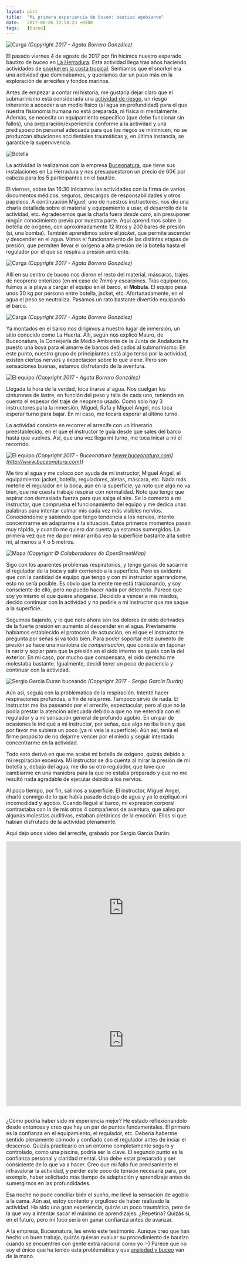 ```yaml
---
layout: post
title:  "Mi primera experiencia de buceo: bautizo agobiante"
date:   2017-08-06 12:58:23 +0200
tags:	[buceo]
---
```


![Carga][carga1]
_(Copyright 2017 - Agata Borrero González)_

El pasado viernes 4 de agosto de 2017 por fin hicimos nuestro esperado bautizo
de buceo en [La Herradura][wiki_herradura]. Esta actividad llega tras años
haciendo actividades de [snorkel en la costa tropical][post_snorkel].
Sentiamos que el snorkel era una actividad que dominábamos, y queríamos dar un
paso más en la exploración de arrecifes y fondos marinos.

<!--more-->

Antes de empezar a contar mi historia, me gustaría dejar claro que el
submarinismo está considerada una [actividad de riesgo][riesgo], un riesgo
inherente a acceder a un medio físico (el agua en profundidad) para el que
nuestra fisionomía humana no está preparada, ni física ni mentalmente.
Además, se necesita un equipamiento específico (que debe funcionar sin fallos),
una preparación/experiencia conforme a la actividad y una predisposición
personal adecuada para que los riegos se minimicen, no se produzcan
situaciones accidentales traumáticas y, en última instancia, se garantice la
supervivencia.

![Botella][botella]

La actividad la realizamos con la empresa [Buceonatura][buceonatura], que tiene
sus instalaciones en La Herradura y nos presupuestaron un precio de 60€ por
cabeza para los 5 participantes en el bautizo.

El viernes, sobre las 16:30 iniciamos las actividades con la firma de varios
documentos médicos, seguros, descargos de responsabilidades y otros papeleos.
A continuación Miguel, uno de nuestros instructores, nos dio una charla
detallada sobre el material y equipamiento a usar, el desarrollo de la
actividad, etc. Agradecemos que la charla fuera *desde cero*, sin presuponer
ningún conocimiento previo por nuestra parte.
Aquí aprendimos sobre la botella de oxígeno, con aproximadamente 12 litros
y 200 bares de presión (si, una bomba). También aprendimos sobre el *jacket*,
que permite ascender y descender en el agua. Vimos el funcionamiento de las
distintas etapas de presión, que permiten llevar el oxígeno a alta presión
de la botella hasta el regulador por el que se respira a presión ambiente.

![Carga][carga2]
_(Copyright 2017 - Agata Borrero González)_

Allí en su centro de buceo nos dieron el resto del material, máscaras, trajes
de neopreno enterizos (en mi caso de 7mm) y escarpines. Tras equiparnos, fuimos
a la playa a cargar el equipo en el barco, el **Mobula**. El equipo pesa unos
30 kg por persona entre botella, jacket, etc. Afortunadamente, en el agua el
peso se neutraliza. Pasamos un rato bastante divertido equipando el barco.

![Carga][carga3]
_(Copyright 2017 - Agata Borrero González)_

Ya montados en el barco nos dirigimos a nuestro lugar de inmersión, un sitio
conocido como La Huerta. Allí, según nos explicó Mauro, de Buceonatura,
la Consejería de Medio Ambiente de la Junta de Andalucía ha
puesto una boya para el amarre de barcos dedicados al submarinismo.
En este punto, nuestro grupo de principiantes está algo tenso por la
actividad, existen ciertos nervios y expectación sobre lo que viene. Pero son
sensaciones buenas, estamos disfrutando de la aventura.

![El equipo][equipo1]
_(Copyright 2017 - Agata Borrero González)_

Llegada la hora de la verdad, toca tirarse al agua. Nos cuelgan los cinturones
de lastre, en función del peso y talla de cada uno, teniendo en cuenta el
espesor del traje de neopreno usado. Como solo hay 3 instructores para la
inmersión, Miguel, Rafa y Miguel Angel, nos toca esperar turno para bajar.
En mi caso, me tocará esperar al último turno.

La actividad consiste en recorrer el arrecife con un itinerario preestablecido,
en el que el instructor te guía desde que sales del barco hasta que vuelves.
Así, que una vez llega mi turno, me toca inicar a mi el recorrido.

![El equipo][equipo2]
_(Copyright 2017 - Buceonatura [www.buceonatura.com](http://www.buceonatura.com))_

Me tiro al agua y me coloco con ayuda de mi instructor, Miguel Angel, el
equipamiento: jacket, botella, reguladores, aletas, máscara, etc.
Nada más meterle el regulador en la boca, aún en la superficie, ya noto que
algo no va bien, que me cuesta trabajo respirar con normalidad. Noto que tengo
que aspirar con demasiada fuerza para que salga el aire. Se lo comento a mi
instructor, que comprueba el funcionamiento del equipo y me dedica unas palabras
para intentar calmar mis cada vez más visibles nervios.
Conociéndome y sabiendo que tengo tendencia a los nervios, intento concentrarme
en adaptarme a la situación.
Estos primeros momentos pasan muy rápido, y cuando me quiero dar cuenta ya estamos
sumergidos. La primera vez que me da por mirar arriba veo la superficie
bastante alta sobre mi, al menos a 4 o 5 metros.

![Mapa][mapa]
_(Copyright © Colaboradores de OpenStreetMap)_

Sigo con los aparentes problemas respiratorios, y tengo ganas de sacarme el
regulador de la boca y salir corriendo a la superficie. Pero es evidente que
con la cantidad de equipo que tengo y con mi instructor agarrandome, esto no
sería posible. Es obvio que la mente me está traicionando, y soy consciente de
ello, pero no puedo hacer nada por detenerlo. Parece que soy yo mismo el que
quiere ahogarse.
Decidido a vencer a mis miedos, decido continuar con la actividad y no pedirle
a mi instructor que me saque a la superficie.

Seguimos bajando, y lo que noto ahora son los dolores de oido
derivados de la fuerte presión en aumento al descender en el agua.
Previamente habíamos establecido el protocolo de actuación, en el que
el instructor te pregunta por señas si va todo bien. Para poder soportar
este aumento de presión se hace una maniobra de *compensación*, que consiste
en taponar la nariz y soplar para que la presión en el oido interno se iguale
con la del exterior.
En mi caso, por mucho que compensara, el oido derecho me molestaba bastante.
Igualmente, decidí tener un poco de paciencia y continuar con la actividad.

![Sergio Garcia Duran buceando][buceo]
_(Copyright 2017 - Sergio García Durán)_

Aún así, seguía con la problematica de la respiración. Intenté hacer
respiraciones profundas, a fin de relajarme. Tampoco sirvió de nada.
El instructor me iba paseando por el arrecife, espectacular, pero al que no le
podía prestar la atención adecuada debido a que no me entendía con el regulador
y a mi sensación general de profundo agobio.
En un par de ocasiones le indiqué a mi instructor, por señas, que algo no iba
bien y que por favor me subiera un poco (ya ni veia la superficie).
Aún así, tenía el firme propósito de no dejarme vencer por el miedo y seguir
intentado concentrarme en la actividad.

Todo esto derivó en que me acabé mi botella de oxígeno, quizás debido a mi
respiración excesiva. Mi instructor se dio cuenta al mirar la presión de mi
botella y, debajo del agua, me dio su otro regulador, que tuve que cambiarme
en una maniobra para la que no estaba preparado y que no me resultó nada
agradable de ejecutar debido a los nervios.

Al poco tiempo, por fin, salimos a superficie. El instructor, Miguel Angel,
charló conmigo de lo que había pasado debajo de agua y yo le expliqué mi
incomodidad y agobio.
Cuando llegué al barco, mi expresión corporal contrastaba con la de mis otros
4 compañeros de aventura, que salvo por algunas molestias auditivas, estaban
pletóricos de la emoción. Ellos si que habían disfrutado de la actividad
plenamente.

Aquí dejo unos video del arrecife, grabado por Sergio García Durán:

<center>
<iframe width="640" height="360"
	src="https://www.youtube-nocookie.com/embed/MM-_8rSIAhI"
	frameborder="0" allowfullscreen>
</iframe>

<iframe width="640" height="360"
	src="https://www.youtube-nocookie.com/embed/GiFoT1t23-8"
	frameborder="0" allowfullscreen>
</iframe>
</center>

<br/>

¿Cómo podría haber sido mi experiencia mejor? He estado reflexionandolo desde
entonces y creo que hay un par de puntos fundamentales. El primero es la
confianza en el equipamiento, el regulador, etc. Debería haberme sentido
plenamente cómodo y confiado con el regulador antes de inciar el descenso.
Quizás practicarlo en un entorno completamente seguro y controlado, como una
piscina, podría ser la clave.
El segundo punto es la confianza personal y claridad mental. Uno debe estar
preparado y ser consiciente de lo que va a hacer. Creo que mi fallo fue
precisamente el infravalorar la actividad, y perder este poco de tensión
necesaria para, por exemplo, haber solicitado más tiempo de adaptación y
aprendizaje antes de sumergirnos en las profundidades.

Esa noche no pude conciliar bién el sueño, me llevé la sensación de agobio a
la cama. Aún así, estoy contento y orgulloso de haber realizado la actividad.
Ha sido una gran experiencia, quizás un poco traumática, pero de la que voy a
intentar sacar el máximo de aprendizajes.
¿Repetiría? Quizás si, en el futuro, pero mi foco sería en ganar confianza
antes de avanzar.

A la empresa, Buceonatura, les envio este testimonio. Aunque creo que han hecho
un buen trabajo, quizás quieran evaluar su procedimiento de bautizo cuando se
encuentren con gente extra racional como yo :-)
Parece que no soy el único que ha tenido esta problemática y que
[ansiedad y buceo][evaluacion] van de la mano.

[wiki_herradura]:	https://es.wikipedia.org/wiki/La_Herradura
[post_snorkel]:		{{site.url}}/2016/09/01/snorkel_costa_tropical.html
[riesgo]:		http://www.forobuceo.com/phpBB3/viewtopic.php?p=804604&sid=5187e2c583ff494ab94e39af6f2fd093#p804604
[buceonatura]:		http://www.buceonatura.com/
[evaluacion]:		http://psicologiadelbuceo.blogspot.com.es/2012/12/psicodiagnostico-de-la-ansiedad-en-el.html
[mapa]:			{{site.url}}/assets/20170806-01-mapa.png
[botella]:		{{site.url}}/assets/20170806-02-botella.png
[carga1]:		{{site.url}}/assets/20170806-03-carga.png
[carga2]:		{{site.url}}/assets/20170806-04-carga.png
[equipo1]:		{{site.url}}/assets/20170806-05-equipo.png
[equipo2]:		{{site.url}}/assets/20170806-06-equipo.png
[carga3]:		{{site.url}}/assets/20170806-07-carga.png
[buceo]:		{{site.url}}/assets/20170806-08-buceo.png
